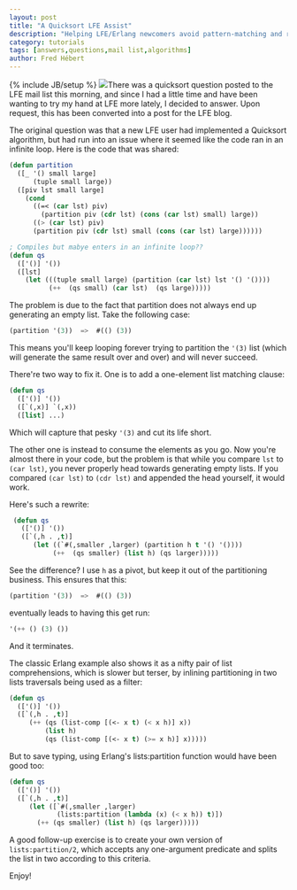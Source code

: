 ```yaml
---
layout: post
title: "A Quicksort LFE Assist"
description: "Helping LFE/Erlang newcomers avoid pattern-matching and recursion gotchas"
category: tutorials
tags: [answers,questions,mail list,algorithms]
author: Fred Hébert
---
```

{% include JB/setup %}
<a href="{{ site.base_url }}/assets/images/posts/quicksort.png"><img class="right tiny" src="{{ site.base_url }}/assets/images/posts/quicksort.png" /></a>There
was a quicksort question posted to the LFE mail list this morning, and
since I had a little time and have been wanting to try my hand at LFE more
lately, I decided to answer. Upon request, this has been converted into a post
for the LFE blog.

The original question was that a new LFE user had implemented a Quicksort
algorithm, but had run into an issue where it seemed like the code ran in an
infinite loop. Here is the code that was shared:

```cl
(defun partition
  ([_ '() small large]
      (tuple small large))
  ([piv lst small large]
    (cond
      ((=< (car lst) piv)
        (partition piv (cdr lst) (cons (car lst) small) large))
      ((> (car lst) piv)
      (partition piv (cdr lst) small (cons (car lst) large))))))

; Compiles but mabye enters in an infinite loop??
(defun qs
  (['()] '())
  ([lst]
    (let (((tuple small large) (partition (car lst) lst '() '())))
          (++  (qs small) (car lst)  (qs large)))))
```

The problem is due to the fact that partition does not always end up generating
an empty list. Take the following case:

```cl
(partition '(3))  =>  #(() (3))
```

This means you'll keep looping forever trying to partition the ``'(3)`` list (which
will generate the same result over and over) and will never succeed.

There're two way to fix it. One is to add a one-element list matching clause:

```cl
(defun qs
  (['()] '())
  ([`(,x)] `(,x))
  ([list] ...)
```

Which will capture that pesky ``'(3)`` and cut its life short.

The other one is instead to consume the elements as you go. Now you're almost
there in your code, but the problem is that while you compare ``lst`` to
``(car lst)``, you never properly head towards generating empty lists. If you
compared ``(car lst)`` to ``(cdr lst)`` and appended the head yourself, it
would work.

Here's such a rewrite:

```cl
 (defun qs
   (['()] '())
   ([`(,h . ,t)]
      (let ((`#(,smaller ,larger) (partition h t '() '())))
           (++  (qs smaller) (list h) (qs larger)))))
```

See the difference? I use ``h`` as a pivot, but keep it out of the partitioning
business. This ensures that this:

```cl
(partition '(3))  =>  #(() (3))
```

eventually leads to having this get run:

```cl
'(++ () (3) ())
```

And it terminates.

The classic Erlang example also shows it as a nifty pair of list
comprehensions, which is slower but terser, by inlining partitioning in two
lists traversals being used as a filter:

```cl
(defun qs
  (['()] '())
  ([`(,h . ,t)]
     (++ (qs (list-comp [(<- x t) (< x h)] x))
         (list h)
         (qs (list-comp [(<- x t) (>= x h)] x)))))
```

But to save typing, using Erlang's lists:partition function would have been
good too:

```cl
(defun qs
  (['()] '())
  ([`(,h . ,t)]
     (let ([`#(,smaller ,larger)
            (lists:partition (lambda (x) (< x h)) t)])
       (++ (qs smaller) (list h) (qs larger)))))
```

A good follow-up exercise is to create your own version of
``lists:partition/2``, which accepts any one-argument predicate and splits the
list in two according to this criteria.

Enjoy!

